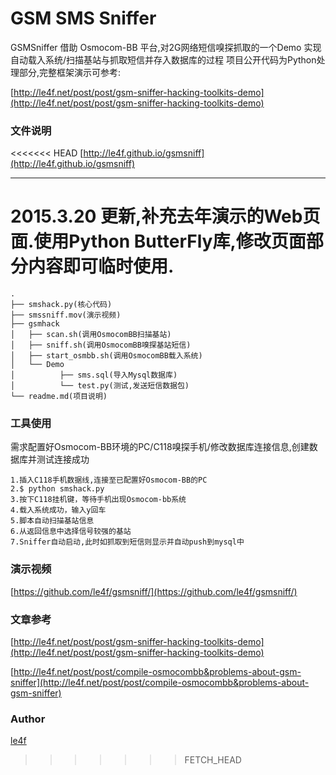 GSM SMS Sniffer
===========

GSMSniffer 借助 Osmocom-BB 平台,对2G网络短信嗅探抓取的一个Demo
实现自动载入系统/扫描基站与抓取短信并存入数据库的过程
项目公开代码为Python处理部分,完整框架演示可参考:

[http://le4f.net/post/post/gsm-sniffer-hacking-toolkits-demo](http://le4f.net/post/post/gsm-sniffer-hacking-toolkits-demo)

### 文件说明

<<<<<<< HEAD
[http://le4f.github.io/gsmsniff](http://le4f.github.io/gsmsniff)

---

2015.3.20 更新,补充去年演示的Web页面.使用Python 
ButterFly库,修改页面部分内容即可临时使用.
=======
```
.
├── smshack.py(核心代码)
├── smssniff.mov(演示视频)
├── gsmhack
│   ├── scan.sh(调用OsmocomBB扫描基站)
│   ├── sniff.sh(调用OsmocomBB嗅探基站短信)
│   ├── start_osmbb.sh(调用OsmocomBB载入系统)
│   └── Demo
│          ├── sms.sql(导入Mysql数据库)
│          └── test.py(测试,发送短信数据包)
└── readme.md(项目说明)
```

### 工具使用

需求配置好Osmocom-BB环境的PC/C118嗅探手机/修改数据库连接信息,创建数据库并测试连接成功

```
1.插入C118手机数据线,连接至已配置好Osmocom-BB的PC
2.$ python smshack.py
3.按下C118挂机键，等待手机出现Osmocom-bb系统
4.载入系统成功，输入y回车
5.脚本自动扫描基站信息
6.从返回信息中选择信号较强的基站
7.Sniffer自动启动,此时如抓取到短信则显示并自动push到mysql中
```

### 演示视频
[https://github.com/le4f/gsmsniff/](https://github.com/le4f/gsmsniff/)

### 文章参考
[http://le4f.net/post/post/gsm-sniffer-hacking-toolkits-demo](http://le4f.net/post/post/gsm-sniffer-hacking-toolkits-demo)

[http://le4f.net/post/post/compile-osmocombb&problems-about-gsm-sniffer](http://le4f.net/post/post/compile-osmocombb&problems-about-gsm-sniffer)

### Author
[le4f](http://le4f.net/)
>>>>>>> FETCH_HEAD

